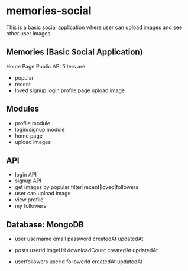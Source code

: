 # memories-social
This is a basic social application where user can upload images and see other user images.



## Memories (Basic Social Application)

Home Page Public API  filters are
- popular
- recent
- loved
signup
login
profile page
upload image

## Modules
- profile module
- login/signup module
- home page
- upload images



## API

- login API
- signup API
- get images by popular filter|recent|loved|followers
- user can upload image
- view profile
- my followers

## Database: MongoDB
- user
 username
 email
 password
 createdAt
 updatedAt
 
- posts
 userId
 imgeUrl
 downloadCount
 createdAt
 updatedAt
 
 - userfollowers
 userId
 followerId
 createdAt
 updatedAt
 
 

